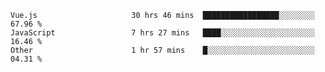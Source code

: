 
<!--
**xy406043/xy406043** is a ✨ _special_ ✨ repository because its `README.md` (this file) appears on your GitHub profile.

Here are some ideas to get you started:

- 🔭 I’m currently working on ...
- 🌱 I’m currently learning ...
- 👯 I’m looking to collaborate on ...
- 🤔 I’m looking for help with ...
- 💬 Ask me about ...
- 📫 How to reach me: ...
- 😄 Pronouns: ...
- ⚡ Fun fact: ...
-->

<!--START_SECTION:waka-->

```text
Vue.js                     30 hrs 46 mins  █████████████████░░░░░░░░   67.96 %
JavaScript                 7 hrs 27 mins   ████░░░░░░░░░░░░░░░░░░░░░   16.46 %
Other                      1 hr 57 mins    █░░░░░░░░░░░░░░░░░░░░░░░░   04.31 %
```

<!--END_SECTION:waka-->
